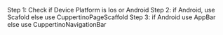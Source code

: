 Step 1: Check if Device Platform is Ios or Android
Step 2: if Android, use Scafold else use CuppertinoPageScaffold
Step 3: if Android use AppBar else use CuppertinoNavigationBar

